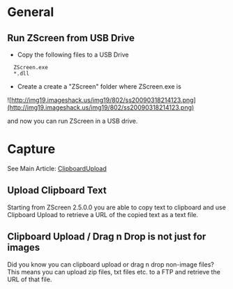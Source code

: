 
# General #
## Run ZScreen from USB Drive ##
  * Copy the following files to a USB Drive
```
  ZScreen.exe
  *.dll
```
  * Create a create a "ZScreen" folder where ZScreen.exe is

![http://img19.imageshack.us/img19/802/ss20090318214123.png](http://img19.imageshack.us/img19/802/ss20090318214123.png)

and now you can run ZScreen in a USB drive.

# Capture #
See Main Article: [ClipboardUpload](ClipboardUpload.md)

## Upload Clipboard Text ##
Starting from ZScreen 2.5.0.0 you are able to copy text to clipboard and use Clipboard Upload to retrieve a URL of the copied text as a text file.

## Clipboard Upload / Drag n Drop is not just for images ##
Did you know you can clipboard upload or drag n drop non-image files? This means you can upload zip files, txt files etc. to a FTP and retrieve the URL of that file.
